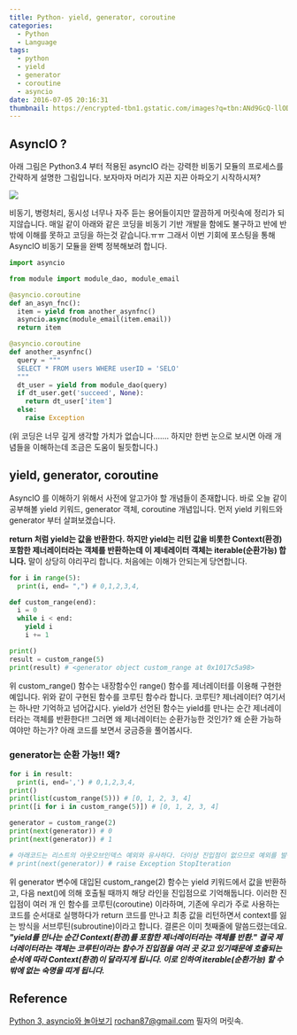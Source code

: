 ```yaml
---
title: Python- yield, generator, coroutine
categories:
  - Python
  - Language
tags:
  - python
  - yield
  - generator
  - coroutine
  - asyncio
date: 2016-07-05 20:16:31
thumbnail: https://encrypted-tbn1.gstatic.com/images?q=tbn:ANd9GcQ-llODQKuO5a5mGb3WdoVKmGSWnTx_KgSLzuW0rjYpdN4ptIfBTw
---
```


## AsyncIO ?
아래 그림은 Python3.4 부터 적용된 asyncIO 라는 강력한 비동기 모듈의 프로세스를 간략하게 설명한 그림입니다. 보자마자 머리가 지끈 지끈 아파오기 시작하시져?

<img src="https://docs.python.org/3/_images/tulip_coro.png">

비동기, 병령처리, 동시성 너무나 자주 듣는 용어들이지만 깔끔하게 머릿속에 정리가 되지않습니다. 매일 같이 아래와 같은 코딩을 비동기 기반 개발을 함에도 불구하고 반에 반 밖에 이해를 못하고 코딩을 하는것 같습니다.ㅠㅠ 그래서 이번 기회에 포스팅을 통해 AsyncIO 비동기 모듈을 완벽 정복해보려 합니다.
```python
import asyncio

from module import module_dao, module_email

@asyncio.coroutine
def an_asyn_fnc():
  item = yield from another_asynfnc()
  asyncio.async(module_email(item.email))
  return item

@asyncio.coroutine
def another_asynfnc()
  query = """
  SELECT * FROM users WHERE userID = 'SELO'
  """
  dt_user = yield from module_dao(query)
  if dt_user.get('succeed', None):
    return dt_user['item']
  else:
    raise Exception
```
(위 코딩은 너무 깊게 생각할 가치가 없습니다....... 하지만 한번 눈으로 보시면 아래 개념들을 이해하는데 조금은 도움이 될듯합니다.)

## yield, generator, coroutine
AsyncIO 를 이해하기 위해서 사전에 알고가야 할 개념들이 존재합니다. 바로 오늘 같이 공부해볼 yield 키워드, generator 객체, coroutine 개념입니다. 먼저 yield 키워드와 generator 부터 살펴보겠습니다.

**return 처럼 yield는 값을 반환한다. 하지만 yield는 리턴 값을 비롯한 Context(환경) 포함한 제너레이터라는 객체를 반환하는데 이 제네레이터 객체는 iterable(순환가능) 합니다.** 말이 상당히 야리꾸리 합니다. 처음에는 이해가 안되는게 당연합니다.

```python
for i in range(5):
  print(i, end= ",") # 0,1,2,3,4,

def custom_range(end):
  i = 0
  while i < end:
    yield i
    i += 1

print()
result = custom_range(5)
print(result) # <generator object custom_range at 0x1017c5a98>
```

위 custom_range() 함수는 내장함수인 range() 함수를 제너레이터를 이용해 구현한 예입니다.
위와 같이 구현된 함수를 코루틴 함수라 합니다. 코루틴? 제너레이터? 여기서는 하나만 기억하고 넘어갑시다. yield가 선언된 함수는 yield를 만나는 순간 제너레이터라는 객체를 반환한다!! 그러면 왜 제너레이터는 순환가능한 것인가? 왜 순환 가능하여야만 하는가? 아래 코드를 보면서 궁금증을 풀어봅시다.

### generator는 순환 가능!! 왜?
```python
for i in result:
  print(i, end=',') # 0,1,2,3,4,
print()
print(list(custom_range(5))) # [0, 1, 2, 3, 4]
print([i for i in custom_range(5)]) # [0, 1, 2, 3, 4]

generator = custom_range(2)
print(next(generator)) # 0
print(next(generator)) # 1

# 아래코드는 리스트의 아웃오브인덱스 예외와 유사하다. 더이상 진입점이 없으므로 예외를 발생시킨다.
# print(next(generator)) # raise Exception StopIteration
```

위 generator 변수에 대입된 custom_range(2) 함수는 yield 키워드에서 값을 반환하고, 다음 next()에 의해 호출될 때까지 해당 라인을 진입점으로 기억해둡니다. 이러한 진입점이 여러 개 인 함수를 코루틴(coroutine) 이라하며, 기존에 우리가 주로 사용하는 코드를 순서대로 실행하다가 return 코드를 만나고 최종 값을 리턴하면서 context를 잃는 방식을 서브루틴(subroutine)이라고 합니다. 결론은 이미 첫째줄에 말씀드렸는데요. ***"yield를 만나는 순간 Context(환경)를 포함한 제너레이터라는 객체를 반환." 결국 제너레이터라는 객체는 코루틴이라는 함수가 진입점을 여러 곳 갖고 있기때문에 호출되는 순서에 따라 Context(환경)이 달라지게 됩니다. 이로 인하여 iterable(순환가능) 할 수 밖에 없는 숙명을 띠게 됩니다.***

## Reference
[Python 3, asyncio와 놀아보기](http://b.ssut.me/58)
rochan87@gmail.com 필자의 머릿속.

<!-- ### Related Posts -->
